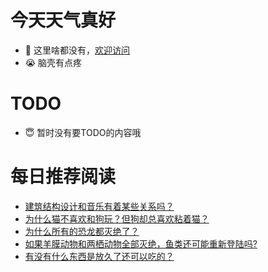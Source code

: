 # 今天天气真好
- 👋 这里啥都没有，[欢迎访问](https://zhangfeng-ola.github.io/)
- 😭 脑壳有点疼
<!---
- 👀 I’m interested in ...
- 🌱 I’m currently learning ...
- 💞️ I’m looking to collaborate on ...
- 📫 How to reach me ...
- 😇 I'm doing something ...

--->

# TODO 
- 😇 暂时没有要TODO的内容哦

<!---
zhangfeng-ola/zhangfeng-ola is a ✨ special ✨ repository because its `README.md` (this file) appears on your GitHub profile.
You can click the Preview link to take a look at your changes.
--->

# 每日推荐阅读
<!-- BLOG-POST-LIST:START -->
- [建筑结构设计和音乐有着某些关系吗？](https://daily.zhihu.com/story/9762470)
- [为什么猫不喜欢和狗玩？但狗却总喜欢粘着猫？](https://daily.zhihu.com/story/9762478)
- [为什么所有的恐龙都灭绝了？](https://daily.zhihu.com/story/9762480)
- [如果羊膜动物和两栖动物全部灭绝，鱼类还可能重新登陆吗?](https://daily.zhihu.com/story/9762534)
- [有没有什么东西是放久了还可以吃的？](https://daily.zhihu.com/story/9762549)
<!-- BLOG-POST-LIST:END -->
